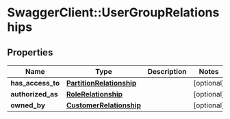 # SwaggerClient::UserGroupRelationships

## Properties
Name | Type | Description | Notes
------------ | ------------- | ------------- | -------------
**has_access_to** | [**PartitionRelationship**](PartitionRelationship.md) |  | [optional] 
**authorized_as** | [**RoleRelationship**](RoleRelationship.md) |  | [optional] 
**owned_by** | [**CustomerRelationship**](CustomerRelationship.md) |  | [optional] 

